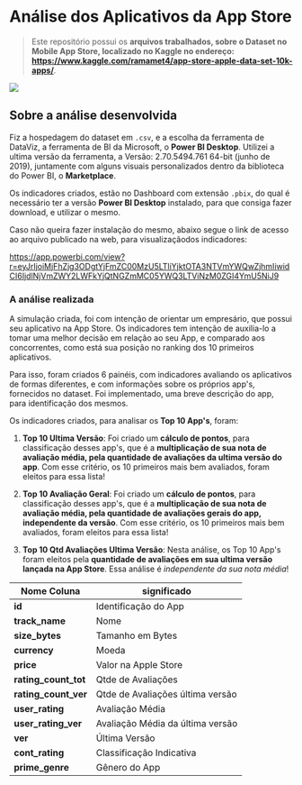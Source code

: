 # Análise dos Aplicativos da App Store
>Este repositório possui os **arquivos trabalhados, sobre o Dataset no Mobile App Store, localizado no Kaggle no endereço: https://www.kaggle.com/ramamet4/app-store-apple-data-set-10k-apps/**. 

![](https://blogdoiphone.com/wp-content/uploads/2018/05/AppStore.jpg)

## Sobre a análise desenvolvida

Fiz a hospedagem do dataset em `.csv`,  e a escolha da ferramenta de DataViz, a ferramenta de BI da Microsoft, o **Power BI Desktop**.
Utilizei a ultima versão da ferramenta, a Versão: 2.70.5494.761 64-bit (junho de 2019), juntamente com alguns visuais personalizados dentro da biblioteca do Power BI, o **Marketplace**.

Os indicadores criados, estão no Dashboard com extensão `.pbix`, do qual é necessário ter a versão **Power BI Desktop** instalado, para que consiga fazer download, e utilizar o mesmo.

Caso não queira fazer instalação do mesmo, abaixo segue o link de acesso ao arquivo publicado na web, para visualizaçãodos indicadores:

https://app.powerbi.com/view?r=eyJrIjoiMjFhZjg3ODgtYjFmZC00MzU5LTliYjktOTA3NTVmYWQwZjhmIiwidCI6IjdlNjVmZWY2LWFkYjQtNGZmMC05YWQ3LTViNzM0ZGI4YmU5NiJ9


### A análise realizada

A simulação criada, foi com intenção de orientar um empresário, que possui seu aplicativo na App Store. Os indicadores tem intenção de auxilia-lo a tomar uma melhor decisão em relação ao seu App, e comparado aos concorrentes, como está sua posição no ranking dos 10 primeiros aplicativos.

Para isso, foram criados 6 painéis, com indicadores avaliando os aplicativos de formas diferentes, e com informações sobre os próprios app's, fornecidos no dataset. Foi implementado, uma breve descrição do app, para identificação dos mesmos.

Os indicadores criados, para analisar os **Top 10 App's**, foram:

1. **Top 10 Ultima Versão**: Foi criado um **cálculo de pontos**, para classificação desses app's, que é a **multiplicação de sua nota de avaliação média, pela quantidade de avaliações da ultima versão do app**. Com esse critério, os 10 primeiros mais bem avaliados, foram eleitos para essa lista!

2. **Top 10 Avaliação Geral**: Foi criado um **cálculo de pontos**, para classificação desses app's, que é a **multiplicação de sua nota de avaliação média, pela quantidade de avaliações gerais do app, independente da versão**. Com esse critério, os 10 primeiros mais bem avaliados, foram eleitos para essa lista!

3. **Top 10 Qtd Avaliações Ultima Versão**: Nesta análise, os Top 10 App's foram eleitos pela **quantidade de avaliações em sua ultima versão lançada na App Store**. Essa análise é *independente da sua nota média*!





|Nome Coluna| significado |
|------------|------------|
|**id**| Identificação do App|
|**track_name** | Nome|
|**size_bytes** | Tamanho em Bytes|
|**currency** | Moeda|
|**price** | Valor na Apple Store|
|**rating_count_tot** | Qtde de Avaliações|
|**rating_count_ver** | Qtde de Avaliações última versão|
|**user_rating** | Avaliação Média|
|**user_rating_ver** | Avaliação Média da última versão|
|**ver** | Última Versão|
|**cont_rating** | Classificação Indicativa|
|**prime_genre** | Gênero do App|
